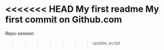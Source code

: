 <<<<<<< HEAD
My first readme
My first commit on Github.com
=======
Repo-session
>>>>>>> update_script

